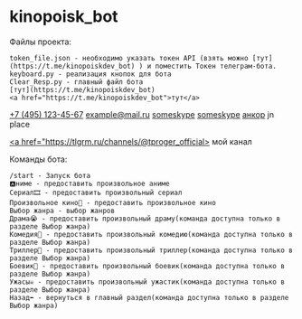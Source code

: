 # kinopoisk_bot
Файлы проекта:

    token_file.json - необходимо указать токен API (взять можно [тут](https://t.me/kinopoiskdev_bot) ) и поместить Токен телеграм-бота.
    keyboard.py - реализация кнопок для бота
    Clear_Resp.py - главный файл бота
    [тут](https://t.me/kinopoiskdev_bot)    
    <a href="https://t.me/kinopoiskdev_bot">тут</a>


<a href="tel: +74951234567">+7 (495) 123-45-67</a>
<a href="mailto: example@mail.ru">example@mail.ru</a>
<a href="skype: someskype?call">someskype</a>
<a href="skype:SkypeUser">someskype</a>
<a href="#metka">анкор</a>  jn place <a name="metka"></a>

<a href="whatsapp://send?phone=79xxxxxxxxx">
<a href="viber://add?number=номер телефона">
<a href="tg://resolve?domain=имя">


<a href="https://tlgrm.ru/channels/@tproger_official> мой канал </a>
    
Команды бота:

    /start - Запуск бота
    🅰️ниме - предоставить произвольное аниме
    Сериал🎞 - предоставить произвольный сериал
    Произвольное кино🎥 - предоставить произвольное кино
    Выбор жанра - выбор жанров
    Драма😭 - предоставить произвольный драму(команда доступна только в разделе Выбор жанра)
    Комедия🤣 - предоставить произвольный комедию(команда доступна только в разделе Выбор жанра)
    Триллер🫣 - предоставить произвольный триллер(команда доступна только в разделе Выбор жанра)
    Боевик🤯 - предоставить произвольный боевик(команда доступна только в разделе Выбор жанра)
    Ужасы☠️ - предоставить произвольный ужастик(команда доступна только в разделе Выбор жанра)
    Назад⬅️ - вернуться в главный раздел(команда доступна только в разделе Выбор жанра)
